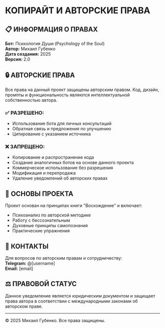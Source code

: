 # КОПИРАЙТ И АВТОРСКИЕ ПРАВА

## 📋 ИНФОРМАЦИЯ О ПРАВАХ

**Бот:** Психология Души (Psychology of the Soul)  
**Автор:** Михаил Губенко  
**Дата создания:** 2025  
**Версия:** 2.0  

## 🔒 АВТОРСКИЕ ПРАВА

Все права на данный проект защищены авторским правом. Код, дизайн, промпты и функциональность являются интеллектуальной собственностью автора.

### ✅ РАЗРЕШЕНО:
- Использование бота для личных консультаций
- Обратная связь и предложения по улучшению
- Цитирование с указанием источника

### ❌ ЗАПРЕЩЕНО:
- Копирование и распространение кода
- Создание аналогичных ботов на основе данного проекта
- Коммерческое использование без разрешения
- Модификация и перепродажа
- Удаление уведомлений об авторских правах

## 📖 ОСНОВЫ ПРОЕКТА

Проект основан на принципах книги "Восхождение" и включает:
- Психоанализ по авторской методике
- Работу с бессознательным
- Духовные принципы самопознания
- Практические упражнения

## 🤝 КОНТАКТЫ

Для вопросов по авторским правам и сотрудничеству:  
**Telegram:** @[username]  
**Email:** [email]  

## ⚖️ ПРАВОВОЙ СТАТУС

Данное уведомление является юридическим документом и защищает права автора в соответствии с международными законами об авторском праве.

---
© 2025 Михаил Губенко. Все права защищены.
